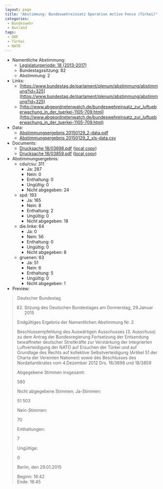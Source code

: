 ```yaml
---
layout: page
title: "Abstimmung: Bundeswehreinsatz Operation Active Fence (Türkei)"
categories:
 - Bundeswehr
 - Ausland
tags:
 - OAF
 - Türkei
 - NATO
---
```


* Namentliche Abstimmung:
    * [Legislaturperiode: 18 (2013-2017)](https://de.wikipedia.org/wiki/18._Deutscher_Bundestag)
    * Bundestagssitzung: 82
    * Abstimmung: 2
* Links: 
    * [https://www.bundestag.de/parlament/plenum/abstimmung/abstimmung?id=325](https://www.bundestag.de/parlament/plenum/abstimmung/abstimmung?id=325)
    * [http://www.abgeordnetenwatch.de/bundeswehreinsatz_zur_luftueberwachung_in_der_tuerkei-1105-709.html](http://www.abgeordnetenwatch.de/bundeswehreinsatz_zur_luftueberwachung_in_der_tuerkei-1105-709.html)
* Data: 
    * [Abstimmungsergebnis 20150129_2-data.pdf](/res/abstimmungsliste/20150129_2-data.pdf)
    * [Abstimmungsergebnis 20150129_2_xls-data.csv](/res/abstimmungsliste/analyses/20150129_2_xls-data.csv)
* Documents: 
    * [Drucksache 18/03698.pdf](http://dip21.bundestag.de/dip21/btd/18/036/1803698.pdf) ([local copy](/res/abstimmungsdaten/018-082-02/1803698.pdf))
    * [Drucksache 18/03859.pdf](http://dip21.bundestag.de/dip21/btd/18/038/1803859.pdf) ([local copy](/res/abstimmungsdaten/018-082-02/1803859.pdf))
* Abstimmungsergebnis:
    * cdu/csu: 311
        * Ja: 287
        * Nein: 0
        * Enthaltung: 0
        * Ungültig: 0
        * Nicht abgegeben: 24
    * spd: 193
        * Ja: 165
        * Nein: 8
        * Enthaltung: 2
        * Ungültig: 0
        * Nicht abgegeben: 18
    * die.linke: 64
        * Ja: 0
        * Nein: 56
        * Enthaltung: 0
        * Ungültig: 0
        * Nicht abgegeben: 8
    * gruenen: 63
        * Ja: 51
        * Nein: 6
        * Enthaltung: 5
        * Ungültig: 0
        * Nicht abgegeben: 1
* Preview: 
> Deutscher Bundestag
> 
> 82. Sitzung des Deutschen Bundestages
> am Donnerstag, 29.Januar 2015
> 
> Endgültiges Ergebnis der Namentlichen Abstimmung Nr. 2
> 
> Beschlussempfehlung des Auswärtigen Ausschusses (3. Ausschuss) zu dem Antrag der
> Bundesregierung
> Fortsetzung der Entsendung bewaffneter deutscher Streitkräfte zur Verstärkung der
> Integrierten Luftverteidigung der NATO auf Ersuchen der Türkei und auf Grundlage des
> Rechts auf kollektive Selbstverteidigung (Artikel 51 der Charta der Vereinten Nationen)
> sowie des Beschlusses des Nordatlantikrates vom 4.Dezember 2012
> Drs. 18/3698 und 18/3859
> 
> Abgegebene Stimmen insgesamt:
> 
> 580
> 
> Nicht abgegebene Stimmen:
> Ja-Stimmen:
> 
> 51
> 503
> 
> Nein-Stimmen:
> 
> 70
> 
> Enthaltungen:
> 
> 7
> 
> Ungültige:
> 
> 0
> 
> Berlin, den 29.01.2015
> 
> Beginn: 16:42  
> Ende: 16:45
